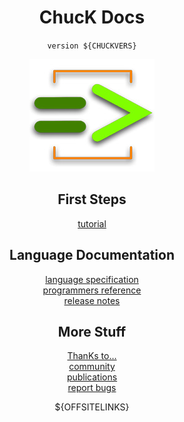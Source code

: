 <center>

# ChucK Docs

<!-- blanks on end of line signal <br> -->

`version ${CHUCKVERS}`

![logo](images/chuck_logo2.jpg)

## First Steps

[tutorial](tutorial.md)

## Language Documentation

[language specification](language/index.md)  
[programmers reference](program/index.md)  
[release notes](whatsnew.md)

## More Stuff

[ThanKs to...](thanks.md)  
[community](community.md)  
[publications](publications.md)  
[report bugs](bugs.md)

${OFFSITELINKS}

</center>